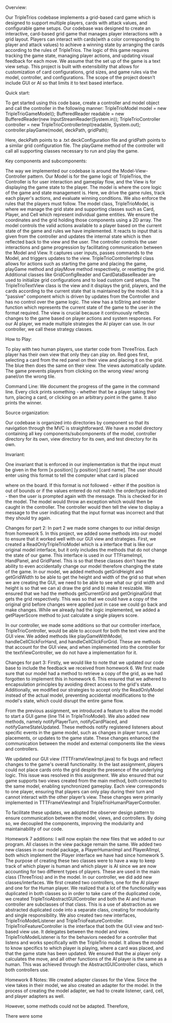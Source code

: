 Overview:

Our TripleTrios codebase implements a grid-based card game which is designed to support multiple players, cards with 
attack values, and configurable game setups. Our codebase was designed to create an interactive, card-based grid game 
that manages player interactions with a grid layout. Players can interact with cards(with a color corresponding to 
player and attack values) to achieve a winning state by arranging the cards according to the rules of TripleTrios. 
The logic of this game requires tracking the game state, managing player actions, and updating visual feedback for each
move. We assume that the set up of the game is a text view setup. This project is built with extensibility that allows 
for customization of card configurations, grid sizes, and game rules via the model, controller, and configurations. 
The scope of the project doesn’t include GUI or AI so that limits it to text based interface.

Quick start:

To get started using this code base, create a controller and model object and 
call the controller in the following manner:
TripleTrioModel model = new TripleTrioGameModel();
BufferedReader readable = new BufferedReader(new InputStreamReader(System.in));
TripleTrioController controller = new TripleTrioControllerImpl(readable, System.out);
controller.playGame(model, deckPath, gridPath);

Here, deckPath points to a .txt deckConfiguration file and gridPath points to a similar grid configuration file. 
The playGame method of the controller will call all supporting classes necessary to run and play the game.

Key components and subcomponents:

The way we implemented our codebase is around the Model-View-Controller pattern. 
Our Model is for the game logic of TripleTrios, the Controller is for user interaction and gameplay flow, and the View 
is for displaying the game state to the player. The model is where the core logic of the game and state management is. 
Here, we drive the game rules, track each player's actions, and evaluate winning conditions. We also enforce the rules
that the players must follow. The model class, TripleTrioModel, is where we manage the grid state and supporting 
classes such as Card, Player, and Cell which represent individual game entities. We ensure the coordinates and the grid
holding those components using a 2D array. The model controls the valid actions available to a player based on the
current state of the game and rules we have implemented. It reacts to input that is given from the controller and 
updates the internal state which is then reflected back to the view and the user. The controller controls the user 
interactions and game progression by facilitating communication between the Model and View. It captures user inputs, 
passes commands to the Model, and triggers updates to the view. TripleTrioControllerImpl class allows for actions such 
as starting the game and placing the game, playGame method and playMove method respectively, or resetting the grid. 
Additional classes like GridConfigReader and CardDataBaseReader are used to initialize grid configurations and to load 
custom card setups. The TripleTrioTextView class is the view and it displays the grid, players, and the cards according 
to the current state that is maintained by the model. It is a “passive” component which is driven by updates from the 
Controller and has no control over the game logic. The view has a toString and render function which represents the 
current state of the game to the user in the format required. The view is crucial because it continuously reflects 
changes to the game based on player actions and system responses. 
For our AI player, we made multiple strategies the AI player can use. In our controller, we call these strategy classes.

How to Play:

To play with two human players, use starter code from ThreeTrios. Each player has their own view that only they can
play on. Red goes first, selecting a card from the red panel on their view and placing it on the grid. The blue then 
does the same on their view. The views automatically update. The game prevents players from clicking on the wrong view/
wrong panel/on the wrong tile. 

Command Line:
We document the progress of the game in the command line. Every click prints something - whether that be a player 
taking their turn, placing a card, or clicking on an arbitrary point in the game. It also prints the winner.

Source organization:

Our codebase is organized into directories by component so that its navigation through the MVC is straightforward.
We have a model directory containing all key components/subcomponents of the model, controller directory for its own, 
view directory for its own, and test directory for its own.

Invariant:

One invariant that is enforced in our implementation is that the input must be given in the form 
[x position] [y position] [card name]. The user should enter using this format to tell the computer what card is placed 

where on the board. If this format is not followed - either if the position is out of bounds or if the values entered 
do not match the order/type indicated - then the user is prompted again with the message. This is checked for in the 
model. The model would throw an exception which would then be caught in the controller. The controller would then tell
the view to display a message to the user indicating that the input format was incorrect and that they should 
try again.


Changes for part 2:
In part 2 we made some changes to our initial design from homework 5. In this project, we added some methods into our 
model to ensure that it worked well with our GUI view and strategies. First, we created a ReadOnlyTripleTrioModel 
which is a interface that is like our original model interface, but it only includes the methods that do not change the 
state of our game. This interface is used in our TTFrameImpl, HandPanel, and GridPanel. This is so that these classes 
don't have the ability to even accidentally change our model therefore changing the state of the game. In our model, we
added methods getGridHeight and getGridWidth to be able to get the height and width of the grid so that when we are 
creating the GUI, we need to be able to see what our grid width and height is so that we can a) draw the grid and 
b) make it resizable. We ensured that we had the methods getCurrentGrid and getOriginalGrid that gets the grid 
respectively. This was so that we could have a copy of the original grid before changes were applied just in case
we could go back and make changes. While we already had the logic implemented, we added a getPlayerScore method to just 
calculate a single players score. 

In our controller, we made some additions so that our controller interface, TripleTrioController, would be able to 
account for both the text view and the GUI view. We added methods like playGameWithModel, handleCellClickForHand, and
handleCellClickForGrid. These are methods that account for the GUI view, and when implemented into the controller for 
the textViewController, we do not have a implementation for it. 



Changes for part 3:
Firstly, we would like to note that we updated our code base to include the feedback we received from homework 6. We 
first made sure that our model had a method to retrieve a copy of the grid, as we had forgotten to implement this in 
homework 6. This ensured that we adhered to encapsulation principles by avoiding direct access to the grid's state. 
Additionally, we modified our strategies to accept only the ReadOnlyModel instead of the actual model, preventing
accidental modifications to the model's state, which could disrupt the entire game flow.

From the previous assignment, we introduced a feature to allow the model to start a GUI game 
(line 114 in TripleTrioModel). We also added new methods, namely notifyPlayerTurn, notifyCardPlaced, 
and notifyGameStateUpdated. These methods notify registered listeners about specific events in the game model, 
such as changes in player turns, card placements, or updates to the game state. These changes enhanced the communication
between the model and external components like the views and controllers.

We updated our GUI view (TTTFrameViewImpl.java) to fix bugs and reflect changes to the game's overall functionality. 
In the last assignment, players could not place cards onto the grid despite the presence of the underlying logic. This 
issue was resolved in this assignment. We also ensured that our game supports two views created from the main method,
both connected to the same model, enabling synchronized gameplay. Each view corresponds to one player, ensuring that
players can only play during their turn and cannot interact with the other player’s view. These changes were primarily
implemented in TTTFrameViewImpl and TripleTrioHumanPlayerController.

To facilitate these updates, we adopted the observer design pattern to ensure communication between the model, views, 
and controllers. By doing so, we decoupled the components, improving the modularity and maintainability of our code.


Homework 7 additions: 
I will now explain the new files that we added to our program. All classes in the view package remain the same. 
We added two new classes in our model package, a PlayerHumanImpl and PlayerAIImpl, both which implement the Player
interface we have had since homework 5. The purpose of creating these two classes were to have a way to keep track 
of which player is human and which player is AI since we are now accounting for two different types of players. These 
are used in the main class (ThreeTrios) and in the model. In our controller, we did add new classes/interfaces. 
We first created two controllers, one for the AI player and one for the Human player. We realized that a lot of the 
functionality was duplicated in both classes so in order to take care of the duplicated code, we created 
TripleTrioAbstractGUIController and both the AI and Human controller are subclasses of that class. This is a use of 
abstraction as we abstracted duplicated code into a separate class, creating for modularity and single responsibility. 
We also created two new interfaces, TripleTrioModelListener and TripleTrioFeatureController. TripleTrioFeatureController
is the interface that both the GUI view and text-based view use. It delegates between the model and view. 
TripleTrioModelListener is for the behaviors needed for a controller that listens and works specifically with the
TripleTrio model. It allows the model to know specifics to which player is playing, where a card was placed, 
and that the game state has been updated. We ensured that the ai player only calculates the move, and all other
functions of the AI player is the same as a human. This was achieved through the AbstractGUIController class, which
both controllers use.


Homework 8 Notes:
We created adapter classes for the View. Since the view takes in their model, we also created an adapter for the model.
In the process of creating the model adapter, we had to create listener, card, cell, and player adapters as well.

However, some methods could not be adapted. Therefore,

There were some 